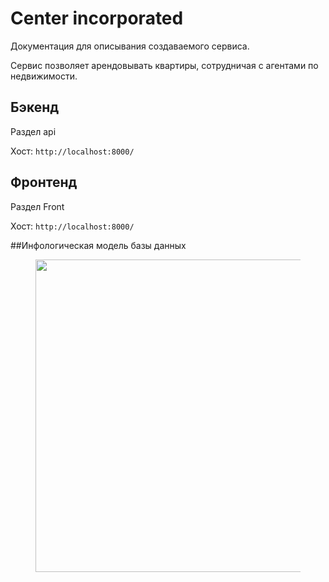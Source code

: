 # Center incorporated

Документация для описывания создаваемого сервиса.

Сервис позволяет арендовывать квартиры, сотрудничая с агентами по недвижимости.

## Бэкенд
Раздел api

Хост: `http://localhost:8000/`


## Фронтенд
Раздел Front

Хост: `http://localhost:8000/`

##Инфологическая модель базы данных
<figure>
  <img src="https://sun9-26.userapi.com/impg/AC3j29glVaigkWDzjAITlt771sgfBgafkqlrdQ/00PFZEYB-Ng.jpg?size=1016x707&quality=96&sign=e28a2587234d786deafe368335e39624&type=album" width="500" />
</figure>
